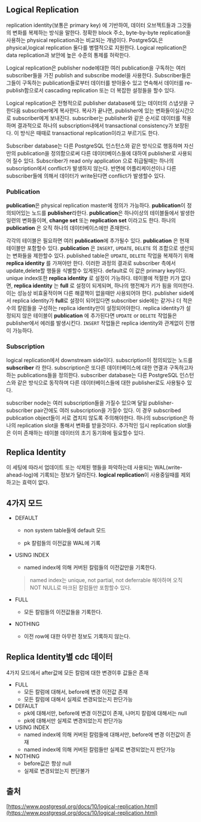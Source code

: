 ## Logical Replication

replication identity(보통은 primary key) 에 기반하여, 데이터 오브젝트들과 그것들의 변화를 복제하는 방식을 말한다. 정확한 block 주소, byte-by-byte replication을 사용하는 physical replication과는 비교되는 개념이다. PostgreSQL은 physical,logical replication 둘다를 병렬적으로 지원한다. Logical replication은 data replication과 보안에 높은 수준의 통제를 허락한다.

Logical replication은 publisher node에대한 여러 publication을 구독하는 여러 subscriber들을 가진 publish and subscribe model을 사용한다. Subscriber들은 그들이 구독하는 publication들로부터 데이터를 받아올수 있고 연속해서 데이터를 re-publish함으로서 cascading replication 또는 더 복잡한 설정들을 할수 있다.

Logical replication은 전형적으로 publisher database에 있는 데이터의 스냅샷을 구한다음 subscriber에게 복사한다. 복사가 끝나면, publisher에 있는 변화들이실시간으로  subscriber에게 보내진다. subscriber는 publisher와 같은 순서로 데이터를 적용하며 결과적으로 하나의 subscription내에서 transactional consistency가 보장된다. 이 방식은 때때로 transactional replication이라고 부르기도 한다.

Subscriber database는 다른 PostgreSQL 인스턴스와 같은 방식으로 행동하며 자신만의 publication을 정의함으로써 다른 데이터베이스들에 대하여 publisher로 사용되어 질수 있다. Subscriber가 read only application 으로 취급될때는 하나의 subscription에서 conflict가 발생하지 않는다. 반면에 어플리케이션이나 다른 subscriber들에 의해서 데이터가 write된다면 conflict가 발생할수 있다.

### Publication

**publication**은 physical replication master에 정의가 가능하다. **publication**이 정의되어있는 노드를 **publisher**라한다.  **publication**은  하나이상의 테이블들에서 발생한 일련의 변화들이며, **change set** 또는 **replication set** 이라고도 한다. 하나의 **publication** 은 오직 하나의 데이터베이스에만 존재한다.

각각의 테이블은 필요하면 여러 **publication**에 추가될수 있다. **publication** 은 현재 테이블만 포함할수 있다. **publication** 은 ```INSERT```, ```UPDATE```, ```DELETE``` 의 조합으로 생산되는 변화들을  제한할수 있다. published table은 ```UPDATE```, ```DELETE``` 작업을 복제하기 위해 **replica identity** 를 가져야만 한다. 이러한 과정의 결과로 subscriber 측에서 update,delete할 행들을 식별할수 있게된다. default로 이 값은 primary key이다. unique index또한 **replica identity** 로 설정이 가능하다. 테이블에 적절한 키가 없다면, **replica identity** 는  **full** 로 설정이 되게되며, 하나의 행전체가 키가 됨을 의미한다. 이는 성능상 비효울적이며 다른 해결책이 없을때만 사용되어야 한다. publisher side에서 replica identity가 **full**로 설정이 되어있다면 subscriber side에는 같거나 더 적은수의 칼럼들을 구성하는 replica identity만이 설정되어야한다. replica identity가 설정되지 않은 테이블이 **publication** 에 추가된다면 ```UPDATE``` or ```DELETE``` 작업들은 publisher에서 에러를 발생시킨다. ```INSERT``` 작업들은 replica identity와 관계없이 진행이 가능하다.

### Subscription

logical replication에서  downstream side이다. subscription이 정의되있는 노드를 **subscriber** 라 한다. subscription은 또다른 데이터베이스에 대한 연결과 구독하고자 하는 publications들을 정의한다. subscriber database는 다른 PostgreSQL 인스턴스와 같은 방식으로 동작하며 다른 데이터베이스들에 대한 publisher로도 사용될수 있다. 

subscriber node는 여러 subscription들을 가질수 있으며 달일 publisher-subscriber pair간에도 여러 subscription을 가질수 있다. 이 경우 subscribed publication object들이 서로 겹치지 않도록 주의해야한다. 하나의 subscription은 하나의 replication slot을 통해서 변화를 받을것이다. 추가적인 임시 replication slot들은 이미 존재하는 테이블 데이터의 초기 동기화에 필요할수 있다.

## Replica Identity

이 세팅에 따라서 업데이트 또는 삭제된 행들을 파악하는데 사용되는 WAL(write-ahead-log)에 기록되는 정보가 달라진다. **logical replication**이 사용중일때를 제외하고는 효력이 없다.

## 4가지 모드

- DEFAULT

    - non system table들에 default 모드

    - pk 칼럼들의 이전값을 WAL에 기록

- USING INDEX

    - named index에 의해 커버된 칼럼들의 이전값만을 기록한다.

    > named index는 unique, not partial, not  deferrable 해야하며 오직 NOT NULL로 마크된 칼럼들만 포함할수 있다.

- FULL

    - 모든 칼럼들의 이전값들을 기록한다.

- NOTHING

    - 이전 row에 대한 아무런 정보도 기록하지 않는다.

## Replica Identity별 cdc 데이터

4가지 모드에서 after값에 모든 칼럼에 대한 변경이후 값들은 존재

- FULL
  - 모든 칼럼에 대해서, before에 변경 이전값 존재
  - 모든 칼럼에 대해서 실제로 변경되었는지 판단가능
- DEFAULT
  - pk에 대해서만, before에 변경 이전값이 존재, 나머지 칼럼에 대해서는 null
  - pk에 대해서만 실제로 변경되었는지 판단가능
- USING INDEX
  - named index에 의해 커버된 칼럼들에 대해서만, before에 변경 이전값이 존재
  - named index에 의해 커버된 칼럼들만 실제로 변경되었는지 판단가능
- NOTHING
  - before값은 항상 null
  - 실제로 변경되었는지 판단불가

## 출처

[https://www.postgresql.org/docs/10/logical-replication.html](https://www.postgresql.org/docs/10/logical-replication.html)